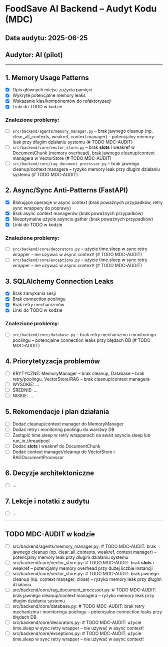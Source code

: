 # FoodSave AI Backend – Audyt Kodu (MDC)

## Data audytu: 2025-06-25
## Audytor: AI (pilot)

---

## 1. Memory Usage Patterns
- [x] Opis głównych miejsc zużycia pamięci
- [x] Wykryte potencjalne memory leaks
- [x] Wskazanie klas/komponentów do refaktoryzacji
- [x] Linki do TODO w kodzie

### Znalezione problemy:
- [ ] `src/backend/agents/memory_manager.py` – brak jawnego cleanup (np. clear_all_contexts, weakref, context manager) – potencjalny memory leak przy długim działaniu systemu (# TODO MDC-AUDIT)
- [ ] `src/backend/core/vector_store.py` – brak __slots__ i weakref w DocumentChunk (memory overhead), brak jawnego cleanup/context managera w VectorStore (# TODO MDC-AUDIT)
- [ ] `src/backend/core/rag_document_processor.py` – brak jawnego cleanup/context managera – ryzyko memory leak przy długim działaniu systemu (# TODO MDC-AUDIT)

## 2. Async/Sync Anti-Patterns (FastAPI)
- [x] Blokujące operacje w async context (brak poważnych przypadków, retry sync wrappery do poprawy)
- [x] Brak async context managerów (brak poważnych przypadków)
- [x] Nieoptymalne użycie asyncio.gather (brak poważnych przypadków)
- [x] Linki do TODO w kodzie

### Znalezione problemy:
- [ ] `src/backend/core/decorators.py` – użycie time.sleep w sync retry wrapper – nie używać w async context! (# TODO MDC-AUDIT)
- [ ] `src/backend/core/exceptions.py` – użycie time.sleep w sync retry wrapper – nie używać w async context! (# TODO MDC-AUDIT)

## 3. SQLAlchemy Connection Leaks
- [x] Brak zamykania sesji
- [x] Brak connection poolingu
- [x] Brak retry mechanizmów
- [x] Linki do TODO w kodzie

### Znalezione problemy:
- [ ] `src/backend/core/database.py` – brak retry mechanizmu i monitoringu poolingu – potencjalne connection leaks przy błędach DB (# TODO MDC-AUDIT)

## 4. Priorytetyzacja problemów
- [ ] KRYTYCZNE: MemoryManager – brak cleanup, Database – brak retry/poolingu, VectorStore/RAG – brak cleanup/context managera
- [ ] WYSOKIE: ...
- [ ] ŚREDNIE: ...
- [ ] NISKIE: ...

## 5. Rekomendacje i plan działania
- [ ] Dodać cleanup/context manager do MemoryManager
- [ ] Dodać retry i monitoring poolingu do warstwy DB
- [ ] Zastąpić time.sleep w retry wrapperach na await asyncio.sleep lub run_in_threadpool
- [ ] Dodać __slots__ i weakref do DocumentChunk
- [ ] Dodać context manager/cleanup do VectorStore i RAGDocumentProcessor

## 6. Decyzje architektoniczne
- [ ] ...

## 7. Lekcje i notatki z audytu
- [ ] ...

---

## TODO MDC-AUDIT w kodzie
- [ ] src/backend/agents/memory_manager.py: # TODO MDC-AUDIT: brak jawnego cleanup (np. clear_all_contexts, weakref, context manager) – potencjalny memory leak przy długim działaniu systemu
- [ ] src/backend/core/vector_store.py: # TODO MDC-AUDIT: brak __slots__ i weakref – potencjalny memory overhead przy dużej liczbie instancji
- [ ] src/backend/core/vector_store.py: # TODO MDC-AUDIT: brak jawnego cleanup (np. context manager, close) – ryzyko memory leak przy długim działaniu
- [ ] src/backend/core/rag_document_processor.py: # TODO MDC-AUDIT: brak jawnego cleanup/context managera – ryzyko memory leak przy długim działaniu systemu
- [ ] src/backend/core/database.py: # TODO MDC-AUDIT: brak retry mechanizmu i monitoringu poolingu – potencjalne connection leaks przy błędach DB
- [ ] src/backend/core/decorators.py: # TODO MDC-AUDIT: użycie time.sleep w sync retry wrapper – nie używać w async context!
- [ ] src/backend/core/exceptions.py: # TODO MDC-AUDIT: użycie time.sleep w sync retry wrapper – nie używać w async context!
